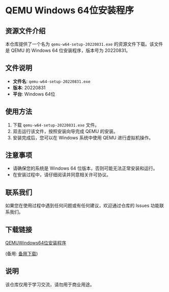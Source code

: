 # QEMU Windows 64位安装程序

## 资源文件介绍

本仓库提供了一个名为 `qemu-w64-setup-20220831.exe` 的资源文件下载。该文件是 QEMU 的 Windows 64 位安装程序，版本号为 20220831。

## 文件说明

- **文件名**: `qemu-w64-setup-20220831.exe`
- **版本**: 20220831
- **平台**: Windows 64位

## 使用方法

1. 下载 `qemu-w64-setup-20220831.exe` 文件。
2. 双击运行该文件，按照安装向导完成 QEMU 的安装。
3. 安装完成后，您可以在 Windows 系统中使用 QEMU 进行虚拟机操作。

## 注意事项

- 请确保您的系统是 Windows 64 位版本，否则可能无法正常安装和运行。
- 在安装过程中，请仔细阅读并同意相关许可协议。

## 联系我们

如果您在使用过程中遇到任何问题或有任何建议，欢迎通过仓库的 Issues 功能联系我们。

## 下载链接
[QEMUWindows64位安装程序](https://pan.quark.cn/s/bd461f0652d2) 

(备用: [备用下载](https://pan.baidu.com/s/1WQ3hHbQW_J2hHIcxb-dmNg?pwd=ixmw))

## 说明

该仓库仅用于学习交流，请勿用于商业用途。
